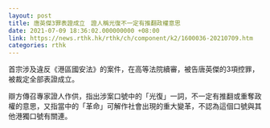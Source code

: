 ```yaml
---
layout: post
title: 唐英傑3罪表證成立　證人稱光復不一定有推翻政權意思
date: 2021-07-09 18:36:02.000000000 +08:00
link: https://news.rthk.hk/rthk/ch/component/k2/1600036-20210709.htm
categories: rthk
---
```


首宗涉及違反《港區國安法》的案件，在高等法院續審，被告唐英傑的3項控罪，被裁定全部表證成立。

辯方傳召專家證人作供，指出涉案口號中的「光復」一詞，不一定有推翻或重奪政權的意思，又指當中的「革命」可解作社會出現的重大變革，不認為這個口號與其他港獨口號有關連。
